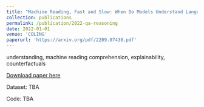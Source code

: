 ```yaml
---
title: "Machine Reading, Fast and Slow: When Do Models Understand Language?"
collection: publications
permalink: /publication/2022-qa-reasoning
date: 2022-01-01
venue: 'COLING'
paperurl: 'https://arxiv.org/pdf/2209.07430.pdf'
---
```

understanding, machine reading comprehension, explainability, counterfactuals

[Download paper here](https://arxiv.org/pdf/2209.07430.pdf)

Dataset: TBA

Code: TBA
